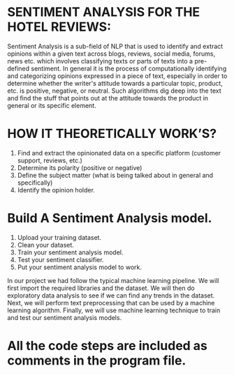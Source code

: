 # SENTIMENT ANALYSIS FOR THE HOTEL REVIEWS:
Sentiment Analysis  is a sub-field of NLP that is used to identify and extract opinions within a given text across blogs, reviews, social media, forums, news etc. which involves classifying texts or parts of texts into a pre-defined sentiment. In general it is the process of computationally identifying and categorizing opinions expressed in a piece of text, especially in order to determine whether the writer's attitude towards a particular topic, product, etc. is positive, negative, or neutral. Such algorithms dig deep into the text and find the stuff that points out at the attitude towards the product in general or its specific element.

# HOW IT THEORETICALLY WORK’S?
1.	Find and extract the opinionated data on a specific platform (customer support, reviews, etc.)
2.	Determine its polarity (positive or negative)
3.	Define the subject matter (what is being talked about in general and specifically)
4.	Identify the opinion holder. 

# Build A Sentiment Analysis model.
1.	Upload your training dataset.
2.	Clean your dataset.
3.	Train your sentiment analysis model.
4.	Test your sentiment classifier.
5.	Put your sentiment analysis model to work.

In our project we had follow the typical machine learning pipeline. We will first import the required libraries and the dataset. We will then do exploratory data analysis to see if we can find any trends in the dataset. Next, we will perform text preprocessing that can be used by a machine learning algorithm. Finally, we will use machine learning technique to train and test our sentiment analysis models.

# All the code steps are included as comments in the program file.




